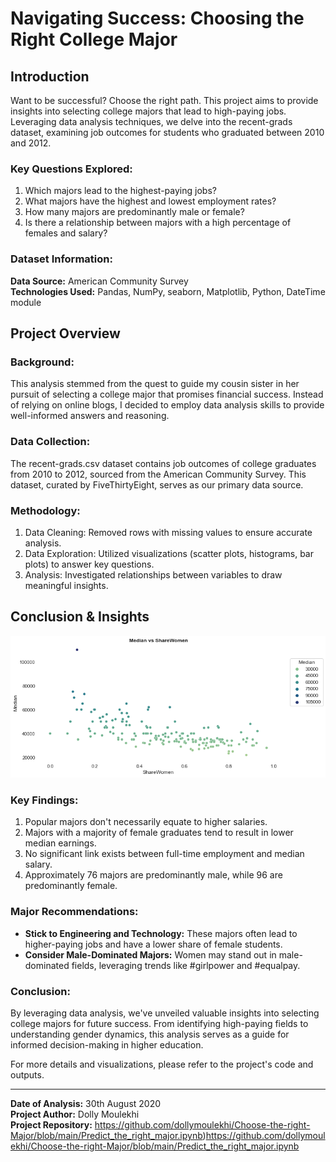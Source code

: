 # Navigating Success: Choosing the Right College Major

## Introduction

Want to be successful? Choose the right path. This project aims to provide insights into selecting college majors that lead to high-paying jobs. Leveraging data analysis techniques, we delve into the recent-grads dataset, examining job outcomes for students who graduated between 2010 and 2012.

### Key Questions Explored:

1. Which majors lead to the highest-paying jobs?
2. What majors have the highest and lowest employment rates?
3. How many majors are predominantly male or female?
4. Is there a relationship between majors with a high percentage of females and salary?

### Dataset Information:

**Data Source:** American Community Survey  
**Technologies Used:** Pandas, NumPy, seaborn, Matplotlib, Python, DateTime module

## Project Overview

### Background:

This analysis stemmed from the quest to guide my cousin sister in her pursuit of selecting a college major that promises financial success. Instead of relying on online blogs, I decided to employ data analysis skills to provide well-informed answers and reasoning.

### Data Collection:

The recent-grads.csv dataset contains job outcomes of college graduates from 2010 to 2012, sourced from the American Community Survey. This dataset, curated by FiveThirtyEight, serves as our primary data source.

### Methodology:

1. Data Cleaning: Removed rows with missing values to ensure accurate analysis.
2. Data Exploration: Utilized visualizations (scatter plots, histograms, bar plots) to answer key questions.
3. Analysis: Investigated relationships between variables to draw meaningful insights.

## Conclusion & Insights

![Project Logo](cm2.png)


### Key Findings:

1. Popular majors don't necessarily equate to higher salaries.
2. Majors with a majority of female graduates tend to result in lower median earnings.
3. No significant link exists between full-time employment and median salary.
4. Approximately 76 majors are predominantly male, while 96 are predominantly female.

### Major Recommendations:

- **Stick to Engineering and Technology:** These majors often lead to higher-paying jobs and have a lower share of female students.
- **Consider Male-Dominated Majors:** Women may stand out in male-dominated fields, leveraging trends like #girlpower and #equalpay.

### Conclusion:

By leveraging data analysis, we've unveiled valuable insights into selecting college majors for future success. From identifying high-paying fields to understanding gender dynamics, this analysis serves as a guide for informed decision-making in higher education.

For more details and visualizations, please refer to the project's code and outputs.

---

**Date of Analysis:** 30th August 2020  
**Project Author:** Dolly Moulekhi  
**Project Repository:** https://github.com/dollymoulekhi/Choose-the-right-Major/blob/main/Predict_the_right_major.ipynb)https://github.com/dollymoulekhi/Choose-the-right-Major/blob/main/Predict_the_right_major.ipynb
